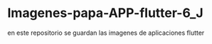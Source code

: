 # Imagenes-papa-APP-flutter-6_J
en este repositorio se guardan las imagenes de aplicaciones flutter
